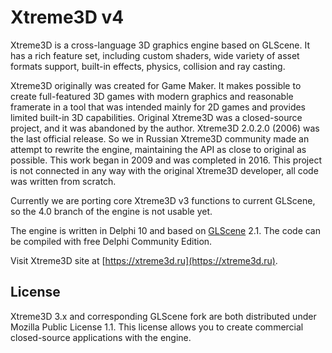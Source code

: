 Xtreme3D v4
===========
Xtreme3D is a cross-language 3D graphics engine based on GLScene. It has a rich feature set, including custom shaders, wide variety of asset formats support, built-in effects, physics, collision and ray casting.

Xtreme3D originally was created for Game Maker. It makes possible to create full-featured 3D games with modern graphics and reasonable framerate in a tool that was intended mainly for 2D games and provides limited built-in 3D capabilities. Original Xtreme3D was a closed-source project, and it was abandoned by the author. Xtreme3D 2.0.2.0 (2006) was the last official release. So we in Russian Xtreme3D community made an attempt to rewrite the engine, maintaining the API as close to original as possible. This work began in 2009 and was completed in 2016. This project is not connected in any way with the original Xtreme3D developer, all code was written from scratch.

Currently we are porting core Xtreme3D v3 functions to current GLScene, so the 4.0 branch of the engine is not usable yet.

The engine is written in Delphi 10 and based on [GLScene](https://sourceforge.net/projects/glscene) 2.1. The code can be compiled with free Delphi Community Edition.

Visit Xtreme3D site at [https://xtreme3d.ru](https://xtreme3d.ru).

License
-------
Xtreme3D 3.x and corresponding GLScene fork are both distributed under Mozilla Public License 1.1. This license allows you to create commercial closed-source applications with the engine.
